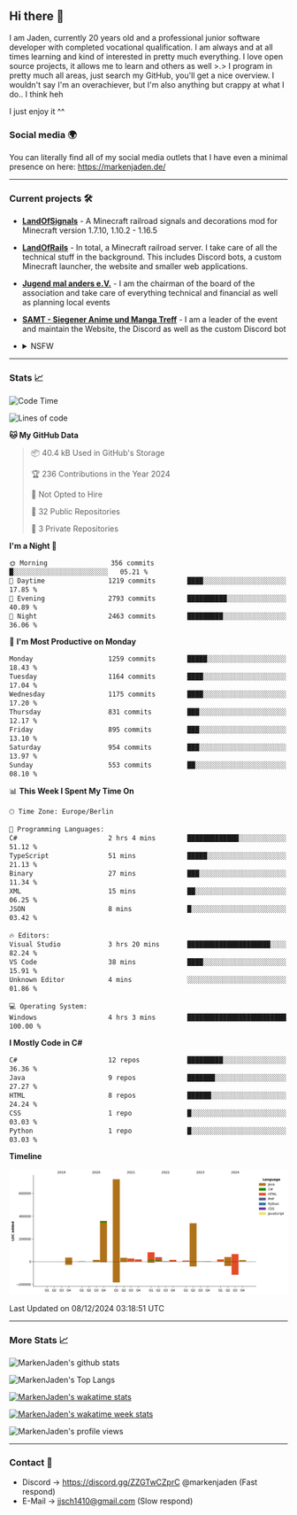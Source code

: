 ## Hi there 👋
I am Jaden, currently 20 years old and a professional junior software developer with completed vocational qualification. I am always and at all times learning and kind of interested in pretty much everything. I love open source projects, it allows me to learn and others as well >.>
I program in pretty much all areas, just search my GitHub, you'll get a nice overview.
I wouldn't say I'm an overachiever, but I'm also anything but crappy at what I do.. I think heh

I just enjoy it ^^

### Social media 🌍

You can literally find all of my social media outlets that I have even a minimal presence on here: https://markenjaden.de/

---

### Current projects 🛠

* [**LandOfSignals**](https://github.com/LandOfRails/LandOfSignals) - A Minecraft railroad signals and decorations mod for Minecraft version 1.7.10, 1.10.2 - 1.16.5
* [**LandOfRails**](https://github.com/LandOfRails) - In total, a Minecraft railroad server. I take care of all the technical stuff in the background. This includes Discord bots, a custom Minecraft launcher, the website and smaller web applications.
* [**Jugend mal anders e.V.**](https://jugendmalanders.de/) - I am the chairman of the board of the association and take care of everything technical and financial as well as planning local events
* [**SAMT - Siegener Anime und Manga Treff**](https://github.com/Siegener-Anime-und-Manga-Treff-SAMT) - I am a leader of the event and maintain the Website, the Discord as well as the custom Discord bot
* <details> 
  <summary>NSFW</summary>
  
  [**Nekos**](https://github.com/MarkenJaden/Nekos) - Website providing you with random lewd neko pics
  
</details>

---

### Stats 📈

<!--START_SECTION:waka-->
![Code Time](http://img.shields.io/badge/Code%20Time-1%2C358%20hrs%2022%20mins-blue)

![Lines of code](https://img.shields.io/badge/From%20Hello%20World%20I%27ve%20Written-1.8%20million%20lines%20of%20code-blue)

**🐱 My GitHub Data** 

> 📦 40.4 kB Used in GitHub's Storage 
 > 
> 🏆 236 Contributions in the Year 2024
 > 
> 🚫 Not Opted to Hire
 > 
> 📜 32 Public Repositories 
 > 
> 🔑 3 Private Repositories 
 > 
**I'm a Night 🦉** 

```text
🌞 Morning                356 commits         █░░░░░░░░░░░░░░░░░░░░░░░░   05.21 % 
🌆 Daytime                1219 commits        ████░░░░░░░░░░░░░░░░░░░░░   17.85 % 
🌃 Evening                2793 commits        ██████████░░░░░░░░░░░░░░░   40.89 % 
🌙 Night                  2463 commits        █████████░░░░░░░░░░░░░░░░   36.06 % 
```
📅 **I'm Most Productive on Monday** 

```text
Monday                   1259 commits        █████░░░░░░░░░░░░░░░░░░░░   18.43 % 
Tuesday                  1164 commits        ████░░░░░░░░░░░░░░░░░░░░░   17.04 % 
Wednesday                1175 commits        ████░░░░░░░░░░░░░░░░░░░░░   17.20 % 
Thursday                 831 commits         ███░░░░░░░░░░░░░░░░░░░░░░   12.17 % 
Friday                   895 commits         ███░░░░░░░░░░░░░░░░░░░░░░   13.10 % 
Saturday                 954 commits         ███░░░░░░░░░░░░░░░░░░░░░░   13.97 % 
Sunday                   553 commits         ██░░░░░░░░░░░░░░░░░░░░░░░   08.10 % 
```


📊 **This Week I Spent My Time On** 

```text
🕑︎ Time Zone: Europe/Berlin

💬 Programming Languages: 
C#                       2 hrs 4 mins        █████████████░░░░░░░░░░░░   51.12 % 
TypeScript               51 mins             █████░░░░░░░░░░░░░░░░░░░░   21.13 % 
Binary                   27 mins             ███░░░░░░░░░░░░░░░░░░░░░░   11.34 % 
XML                      15 mins             ██░░░░░░░░░░░░░░░░░░░░░░░   06.25 % 
JSON                     8 mins              █░░░░░░░░░░░░░░░░░░░░░░░░   03.42 % 

🔥 Editors: 
Visual Studio            3 hrs 20 mins       █████████████████████░░░░   82.24 % 
VS Code                  38 mins             ████░░░░░░░░░░░░░░░░░░░░░   15.91 % 
Unknown Editor           4 mins              ░░░░░░░░░░░░░░░░░░░░░░░░░   01.86 % 

💻 Operating System: 
Windows                  4 hrs 3 mins        █████████████████████████   100.00 % 
```

**I Mostly Code in C#** 

```text
C#                       12 repos            █████████░░░░░░░░░░░░░░░░   36.36 % 
Java                     9 repos             ███████░░░░░░░░░░░░░░░░░░   27.27 % 
HTML                     8 repos             ██████░░░░░░░░░░░░░░░░░░░   24.24 % 
CSS                      1 repo              █░░░░░░░░░░░░░░░░░░░░░░░░   03.03 % 
Python                   1 repo              █░░░░░░░░░░░░░░░░░░░░░░░░   03.03 % 
```



**Timeline**

![Lines of Code chart](https://raw.githubusercontent.com/MarkenJaden/MarkenJaden/main/assets/bar_graph.png)


 Last Updated on 08/12/2024 03:18:51 UTC
<!--END_SECTION:waka-->

---

### More Stats 📈

![MarkenJaden's github stats](https://github-readme-stats.vercel.app/api?username=MarkenJaden&count_private=true&show_icons=true&theme=radical)

![MarkenJaden's Top Langs](https://github-readme-stats.vercel.app/api/top-langs/?username=MarkenJaden&theme=radical)

[![MarkenJaden's wakatime stats](https://github-readme-stats.vercel.app/api/wakatime?username=MarkenJaden&theme=radical)](https://wakatime.com/@17f322c9-222a-48b4-9e15-983c41f7aed4)

[![MarkenJaden's wakatime week stats](https://wakatime.com/badge/user/17f322c9-222a-48b4-9e15-983c41f7aed4.svg)](https://wakatime.com/@17f322c9-222a-48b4-9e15-983c41f7aed4)

<!--[![MarkenJaden's Codewars stats](https://www.codewars.com/users/MarkenJaden/badges/large)](https://www.codewars.com/users/MarkenJaden)-->

![MarkenJaden's profile views](https://komarev.com/ghpvc/?username=MarkenJaden)

---

### Contact 💌

* Discord -> https://discord.gg/ZZGTwCZprC @markenjaden (Fast respond)
* E-Mail -> jjsch1410@gmail.com (Slow respond)



<!--
**MarkenJaden/MarkenJaden** is a ✨ _special_ ✨ repository because its `README.md` (this file) appears on your GitHub profile.

Here are some ideas to get you started:

- 🔭 I’m currently working on ...
- 🌱 I’m currently learning ...
- 👯 I’m looking to collaborate on ...
- 🤔 I’m looking for help with ...
- 💬 Ask me about ...
- 📫 How to reach me: ...
- 😄 Pronouns: ...
- ⚡ Fun fact: ...
-->
